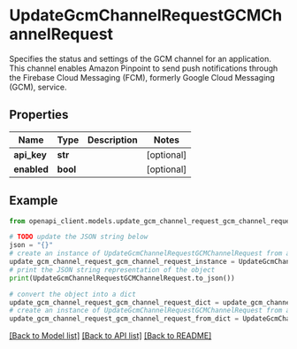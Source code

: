 # UpdateGcmChannelRequestGCMChannelRequest

Specifies the status and settings of the GCM channel for an application. This channel enables Amazon Pinpoint to send push notifications through the Firebase Cloud Messaging (FCM), formerly Google Cloud Messaging (GCM), service.

## Properties

Name | Type | Description | Notes
------------ | ------------- | ------------- | -------------
**api_key** | **str** |  | [optional] 
**enabled** | **bool** |  | [optional] 

## Example

```python
from openapi_client.models.update_gcm_channel_request_gcm_channel_request import UpdateGcmChannelRequestGCMChannelRequest

# TODO update the JSON string below
json = "{}"
# create an instance of UpdateGcmChannelRequestGCMChannelRequest from a JSON string
update_gcm_channel_request_gcm_channel_request_instance = UpdateGcmChannelRequestGCMChannelRequest.from_json(json)
# print the JSON string representation of the object
print(UpdateGcmChannelRequestGCMChannelRequest.to_json())

# convert the object into a dict
update_gcm_channel_request_gcm_channel_request_dict = update_gcm_channel_request_gcm_channel_request_instance.to_dict()
# create an instance of UpdateGcmChannelRequestGCMChannelRequest from a dict
update_gcm_channel_request_gcm_channel_request_from_dict = UpdateGcmChannelRequestGCMChannelRequest.from_dict(update_gcm_channel_request_gcm_channel_request_dict)
```
[[Back to Model list]](../README.md#documentation-for-models) [[Back to API list]](../README.md#documentation-for-api-endpoints) [[Back to README]](../README.md)


